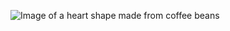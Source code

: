 ![Image of a heart shape made from coffee beans](https://images.pexels.com/photos/977882/pexels-photo-977882.jpeg?auto=compress&cs=tinysrgb&dpr=2&h=750&w=1260)
